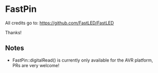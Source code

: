 # FastPin
All credits go to: https://github.com/FastLED/FastLED

Thanks!

## Notes
* FastPin<X>::digitalRead() is currently only available for the AVR platform, PRs are very welcome!

